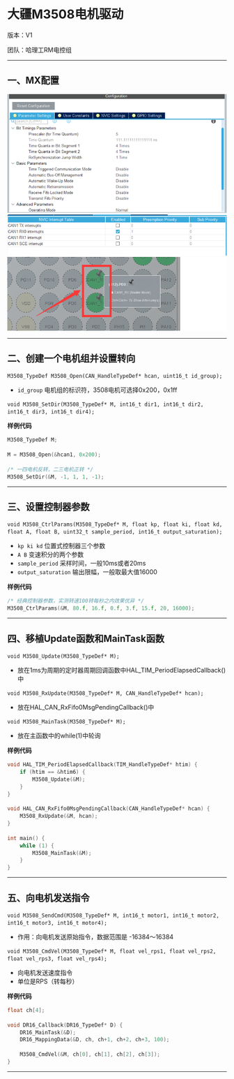 # 大疆M3508电机驱动

版本：V1

团队：哈理工RM电控组

---

## 一、MX配置

![img1](https://github.com/RainFromCN/rm_aboard_driver/blob/master/M3508/img1.png)
![img2](https://github.com/RainFromCN/rm_aboard_driver/blob/master/M3508/img2.png)
![img3](https://github.com/RainFromCN/rm_aboard_driver/blob/master/M3508/img3.png)

---

## 二、创建一个电机组并设置转向

`M3508_TypeDef M3508_Open(CAN_HandleTypeDef* hcan, uint16_t id_group);`

- `id_group` 电机组的标识符，3508电机可选择0x200，0x1ff

`void M3508_SetDir(M3508_TypeDef* M, int16_t dir1, int16_t dir2, int16_t dir3, int16_t dir4);`

**样例代码**
```c
M3508_TypeDef M;

M = M3508_Open(&hcan1, 0x200);

/* 一四电机反转，二三电机正转 */
M3508_SetDir(&M, -1, 1, 1, -1);
```

---

## 三、设置控制器参数

`void M3508_CtrlParams(M3508_TypeDef* M, float kp, float ki, float kd, float A, float B, uint32_t sample_period, int16_t output_saturation);`

- `kp ki kd` 位置式控制器三个参数
- `A B` 变速积分的两个参数
- `sample_period` 采样时间，一般10ms或者20ms
- `output_saturation` 输出限幅，一般取最大值16000

**样例代码**
```c
/* 经典控制器参数，实测转速100转每秒之内效果优异 */
M3508_CtrlParams(&M, 80.f, 16.f, 0.f, 3.f, 15.f, 20, 16000);
```

---

## 四、移植Update函数和MainTask函数

`void M3508_Update(M3508_TypeDef* M);`

- 放在1ms为周期的定时器周期回调函数中HAL_TIM_PeriodElapsedCallback()中

`void M3508_RxUpdate(M3508_TypeDef* M, CAN_HandleTypeDef* hcan);`

- 放在HAL_CAN_RxFifo0MsgPendingCallback()中

`void M3508_MainTask(M3508_TypeDef* M);`

- 放在主函数中的while(1)中轮询

**样例代码**
```c
void HAL_TIM_PeriodElapsedCallback(TIM_HandleTypeDef* htim) {
    if (htim == &htim6) {
        M3508_Update(&M);
    }
}

void HAL_CAN_RxFifo0MsgPendingCallback(CAN_HandleTypeDef* hcan) {
    M3508_RxUpdate(&M, hcan);
}

int main() {
    while (1) {
        M3508_MainTask(&M);
    }
}
```

---

## 五、向电机发送指令

`void M3508_SendCmd(M3508_TypeDef* M, int16_t motor1, int16_t motor2, int16_t motor3, int16_t motor4);`

- 作用：向电机发送原始指令，数据范围是 -16384～16384

`void M3508_CmdVel(M3508_TypeDef* M, float vel_rps1, float vel_rps2, float vel_rps3, float vel_rps4);`

- 向电机发送速度指令
- 单位是RPS（转每秒）

**样例代码**
```c
float ch[4];

void DR16_Callback(DR16_TypeDef* D) {
    DR16_MainTask(&D);
    DR16_MappingData(&D, ch, ch+1, ch+2, ch+3, 100);

    M3508_CmdVel(&M, ch[0], ch[1], ch[2], ch[3]);
}
```

---
